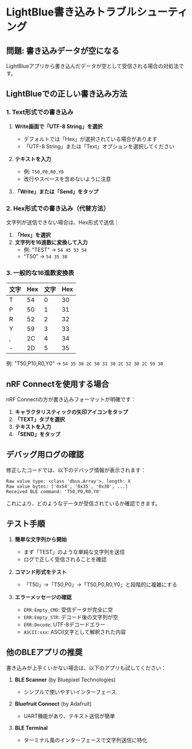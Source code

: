# LightBlue書き込みトラブルシューティング

## 問題: 書き込みデータが空になる

LightBlueアプリから書き込んだデータが空として受信される場合の対処法です。

## LightBlueでの正しい書き込み方法

### 1. Text形式での書き込み

1. **Write画面で「UTF-8 String」を選択**
   - デフォルトでは「Hex」が選択されている場合があります
   - 「UTF-8 String」または「Text」オプションを選択してください

2. **テキストを入力**
   - 例: `T50,P0,R0,Y0`
   - 改行やスペースを含めないように注意

3. **「Write」または「Send」をタップ**

### 2. Hex形式での書き込み（代替方法）

文字列が送信できない場合は、Hex形式で送信：

1. **「Hex」を選択**
2. **文字列を16進数に変換して入力**
   - 例: "TEST" → `54 45 53 54`
   - "T50" → `54 35 30`

### 3. 一般的な16進数変換表

| 文字 | Hex | 文字 | Hex |
|------|-----|------|-----|
| T | 54 | 0 | 30 |
| P | 50 | 1 | 31 |
| R | 52 | 2 | 32 |
| Y | 59 | 3 | 33 |
| , | 2C | 4 | 34 |
| - | 2D | 5 | 35 |

例: "T50,P10,R0,Y0" → `54 35 30 2C 50 31 30 2C 52 30 2C 59 30`

## nRF Connectを使用する場合

nRF Connectの方が書き込みフォーマットが明確です：

1. **キャラクタリスティックの矢印アイコンをタップ**
2. **「TEXT」タブを選択**
3. **テキストを入力**
4. **「SEND」をタップ**

## デバッグ用ログの確認

修正したコードでは、以下のデバッグ情報が表示されます：

```
Raw value type: <class 'dbus.Array'>, length: X
Raw value bytes: ['0x54', '0x35', '0x30', ...]
Received BLE command: 'T50,P0,R0,Y0'
```

これにより、どのようなデータが受信されているか確認できます。

## テスト手順

1. **簡単な文字列から開始**
   - まず「TEST」のような単純な文字列を送信
   - ログで正しく受信されることを確認

2. **コマンド形式をテスト**
   - 「T50」→「T50,P0」→「T50,P0,R0,Y0」と段階的に複雑にする

3. **エラーメッセージの確認**
   - `ERR:Empty_CMD`: 受信データが完全に空
   - `ERR:Empty_STR`: デコード後の文字列が空
   - `ERR:Decode`: UTF-8デコードエラー
   - `ASCII:xxx`: ASCII文字として解釈された内容

## 他のBLEアプリの推奨

書き込みが上手くいかない場合は、以下のアプリも試してください：

1. **BLE Scanner** (by Bluepixel Technologies)
   - シンプルで使いやすいインターフェース

2. **Bluefruit Connect** (by Adafruit)
   - UART機能があり、テキスト送信が簡単

3. **BLE Terminal** 
   - ターミナル風のインターフェースで文字列送信に特化